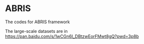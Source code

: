 # ABRIS
The codes for ABRIS framework

The large-scale datasets are in https://pan.baidu.com/s/1wCGn6I_DBtzwEorFMwt8gQ?pwd=3p8b
